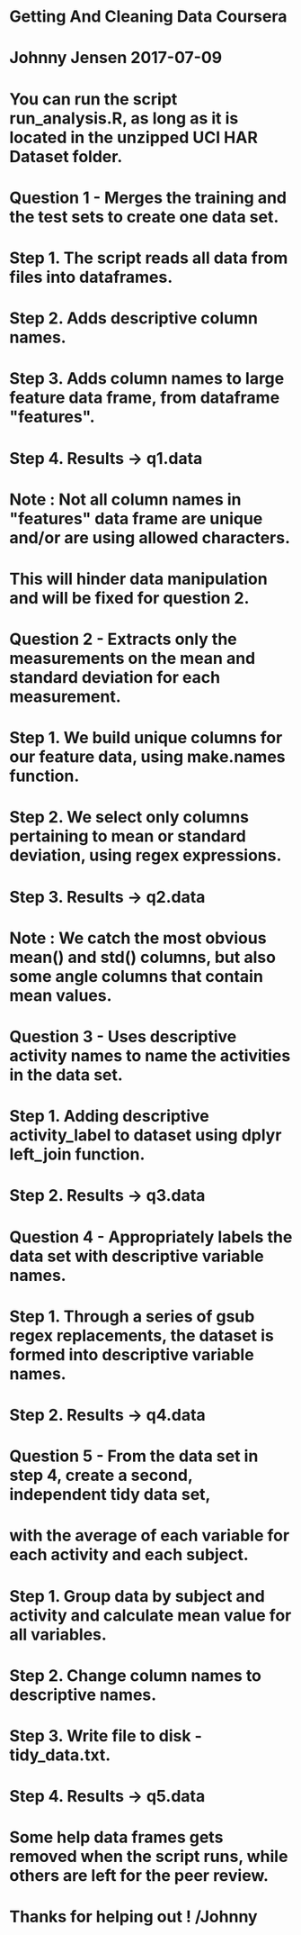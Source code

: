 # Getting And Cleaning Data Coursera
# Johnny Jensen 2017-07-09

# You can run the script run_analysis.R, as long as it is located in the unzipped UCI HAR Dataset folder.

# Question 1 - Merges the training and the test sets to create one data set.
# Step 1. The script reads all data from files into dataframes.
# Step 2. Adds descriptive column names.
# Step 3. Adds column names to large feature data frame, from dataframe "features".
# Step 4. Results -> q1.data
# Note : Not all column names in "features" data frame are unique and/or are using allowed characters.
# This will hinder data manipulation and will be fixed for question 2.

# Question 2 - Extracts only the measurements on the mean and standard deviation for each measurement.
# Step 1. We build unique columns for our feature data, using make.names function.
# Step 2. We select only columns pertaining to mean or standard deviation, using regex expressions.
# Step 3. Results -> q2.data
# Note : We catch the most obvious mean() and std() columns, but also some angle columns that contain mean values.

# Question 3 - Uses descriptive activity names to name the activities in the data set.
# Step 1. Adding descriptive activity_label to dataset using dplyr left_join function.
# Step 2. Results -> q3.data

# Question 4 - Appropriately labels the data set with descriptive variable names.
# Step 1. Through a series of gsub regex replacements, the dataset is formed into descriptive variable names.
# Step 2. Results -> q4.data

# Question 5 - From the data set in step 4, create a second, independent tidy data set, 
#              with the average of each variable for each activity and each subject.
# Step 1. Group data by subject and activity and calculate mean value for all variables.
# Step 2. Change column names to descriptive names.
# Step 3. Write file to disk - tidy_data.txt.
# Step 4. Results -> q5.data

# Some help data frames gets removed when the script runs, while others are left for the peer review.
# Thanks for helping out ! /Johnny 
